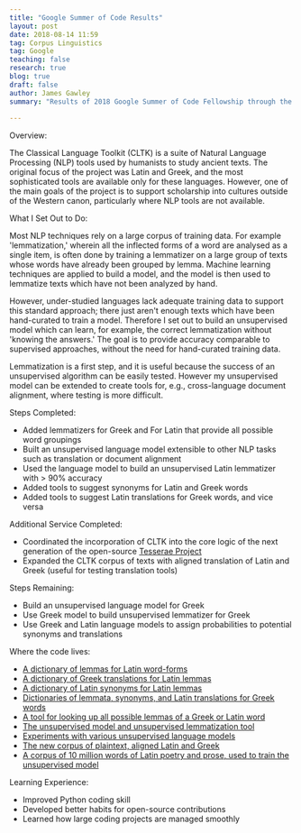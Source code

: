 ```yaml
---
title: "Google Summer of Code Results"
layout: post
date: 2018-08-14 11:59
tag: Corpus Linguistics
tag: Google
teaching: false
research: true
blog: true
draft: false
author: James Gawley
summary: "Results of 2018 Google Summer of Code Fellowship through the Classical Language Toolkit"
 
---
```

Overview: 

The Classical Language Toolkit (CLTK) is a suite of Natural Language Processing (NLP) tools used by humanists to study ancient texts. The original focus of the project was Latin and Greek, and the most sophisticated tools are available only for these languages. However, one of the main goals of the project is to support scholarship into cultures outside of the Western canon, particularly where NLP tools are not available.

What I Set Out to Do:

Most NLP techniques rely on a large corpus of training data. For example 'lemmatization,' wherein all the inflected forms of a word are analysed as a single item, is often done by training a lemmatizer on a large group of texts whose words have already been grouped by lemma. Machine learning techniques are applied to build a model, and the model is then used to lemmatize texts which have not been analyzed by hand.

However, under-studied languages lack adequate training data to support this standard approach; there just aren't enough texts which have been hand-curated to train a model. Therefore I set out to build an unsupervised model which can learn, for example, the correct lemmatization without 'knowing the answers.' The goal is to provide accuracy comparable to supervised approaches, without the need for hand-curated training data.

Lemmatization is a first step, and it is useful because the success of an unsupervised algorithm can be easily tested. However my unsupervised model can be extended to create tools for, e.g., cross-language document alignment, where testing is more difficult.

Steps Completed:

* Added lemmatizers for Greek and For Latin that provide all possible word groupings
* Built an unsupervised language model extensible to other NLP tasks such as translation or document alignment
* Used the language model to build an unsupervised Latin lemmatizer with > 90% accuracy
* Added tools to suggest synonyms for Latin and Greek words
* Added tools to suggest Latin translations for Greek words, and vice versa

Additional Service Completed:

* Coordinated the incorporation of CLTK into the core logic of the next generation of the open-source [Tesserae Project](http://tesserae.caset.buffalo.edu)
* Expanded the CLTK corpus of texts with aligned translation of Latin and Greek (useful for testing translation tools)

Steps Remaining:

* Build an unsupervised language model for Greek
* Use Greek model to build unsupervised lemmatizer for Greek
* Use Greek and Latin language models to assign probabilities to potential synonyms and translations

Where the code lives:

* [A dictionary of lemmas for Latin word-forms](https://github.com/cltk/latin_models_cltk/blob/master/semantics/lemmata.py)
* [A dictionary of Greek translations for Latin lemmas](https://github.com/cltk/latin_models_cltk/blob/master/semantics/translations.py)
* [A dictionary of Latin synonyms for Latin lemmas](https://github.com/cltk/latin_models_cltk/blob/master/semantics/synonyms.py)
* [Dictionaries of lemmata, synonyms, and Latin translations for Greek words](https://github.com/cltk/greek_models_cltk/tree/master/semantics)
* [A tool for looking up all possible lemmas of a Greek or Latin word](https://github.com/cltk/cltk/blob/master/cltk/semantics/latin/lookup.py)
* [The unsupervised model and unsupervised lemmatization tool](https://github.com/jamesgawley/cltk/tree/master/cltk/lemmatize/latin/unsupervised.py)
* [Experiments with various unsupervised language models](https://github.com/jamesgawley/latin_lemma_disambiguation_models)
* [The new corpus of plaintext, aligned Latin and Greek](https://github.com/jamesgawley/greek_text_greek_fragmentary_historians)
* [A corpus of 10 million words of Latin poetry and prose, used to train the unsupervised model](https://github.com/jamesgawley/latin_text_tesserae_collection)

Learning Experience:

* Improved Python coding skill
* Developed better habits for open-source contributions
* Learned how large coding projects are managed smoothly